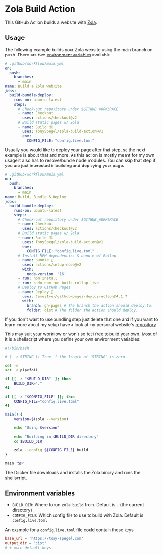 # Zola Build Action
This GitHub Action builds a website with [Zola](https://www.getzola.org/).

## Usage
The following example builds your Zola website using the main branch on push. There are two [environment variables](#environment-variables) available.
```yml
# .github/workflow/main.yml
on: 
  push:
    branches:
      - main
name: Build a Zola website
jobs:
  build-bundle-deploy:
    runs-on: ubuntu-latest
    steps:
      # Check-out repository under $GITHUB_WORKSPACE
      - name: Checkout
        uses: actions/checkout@v2
      # Build static pages w/ Zola
      - name: Build 🏗️
        uses: TonySpegel/zola-build-action@v1
        env:
          CONFIG_FILE: "config.live.toml"
```
Usually you would like to deploy your page after that step, so the next example is about that and more. As this action is mostly meant for my own usage it also has to resolve/bundle node modules. You can skip that step if you are just interested in building and deploying your page.
```yml
# .github/workflow/main.yml
on: 
  push:
    branches:
      - main
name: Build, Bundle & Deploy
jobs:
  build-bundle-deploy:
    runs-on: ubuntu-latest
    steps:
      # Check-out repository under $GITHUB_WORKSPACE
      - name: Checkout
        uses: actions/checkout@v2
      # Build static pages w/ Zola
      - name: Build 🏗️
        uses: TonySpegel/zola-build-action@v1
        env:
          CONFIG_FILE: "config.live.toml"
      # Install NPM dependencies & bundle w/ Rollup
      - name: Bundle 🧶
        uses: actions/setup-node@v2
        with:
          node-version: '16'
      - run: npm install
      - run: sudo npm run build-rollup-live
      # Deploy to GitHub Pages
      - name: Deploy 🚀
        uses: JamesIves/github-pages-deploy-action@4.1.7
        with:
          branch: gh-pages # The branch the action should deploy to.
          folder: dist # The folder the action should deploy.          
```
If you don't want to use bundling step just delete that one and if you want to learn more about my setup have a look at my personal website's [repository](https://github.com/TonySpegel/tsp-website)

This may suit your workflow or won't so feel free to build your own. Most of it is a shellscript where you define your own environment variables:
```bash
#!/bin/bash

# [ -z STRING ]: True if the length of "STRING" is zero.

set -e
set -o pipefail

if [[ -z "$BUILD_DIR" ]]; then
    BUILD_DIR="."
fi

if [[ -z "$CONFIG_FILE" ]]; then
    CONFIG_FILE="config.live.toml"
fi

main() {
    version=$(zola --version)

    echo "Using $version"

    echo "Building in $BUILD_DIR directory"
    cd $BUILD_DIR

    zola --config ${CONFIG_FILE} build
}

main "$@"
```
The Docker file downloads and installs the Zola binary and runs the shellscript.

## Environment variables
- `BUILD_DIR`: Where to run `zola build` from. Default is `.` (the current directory)
- `CONFIG_FILE`: Which config file to use to build with Zola. Default is `config.live.toml`
  
An example for a `config.live.toml` file could contain these keys
```toml
base_url = 'https://tony-spegel.com'
output_dir = 'dist'
# + more default keys
```